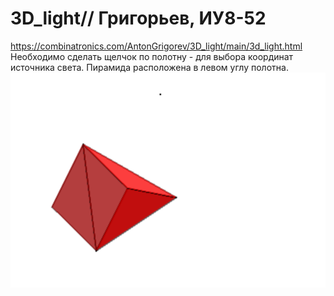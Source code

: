 # 3D_light// Григорьев, ИУ8-52  
https://combinatronics.com/AntonGrigorev/3D_light/main/3d_light.html  
Необходимо сделать щелчок по полотну - для выбора координат источника света. Пирамида расположена в левом углу полотна.  
![Image alt](https://github.com/AntonGrigorev/3D_light/raw/main/3d.png)  
